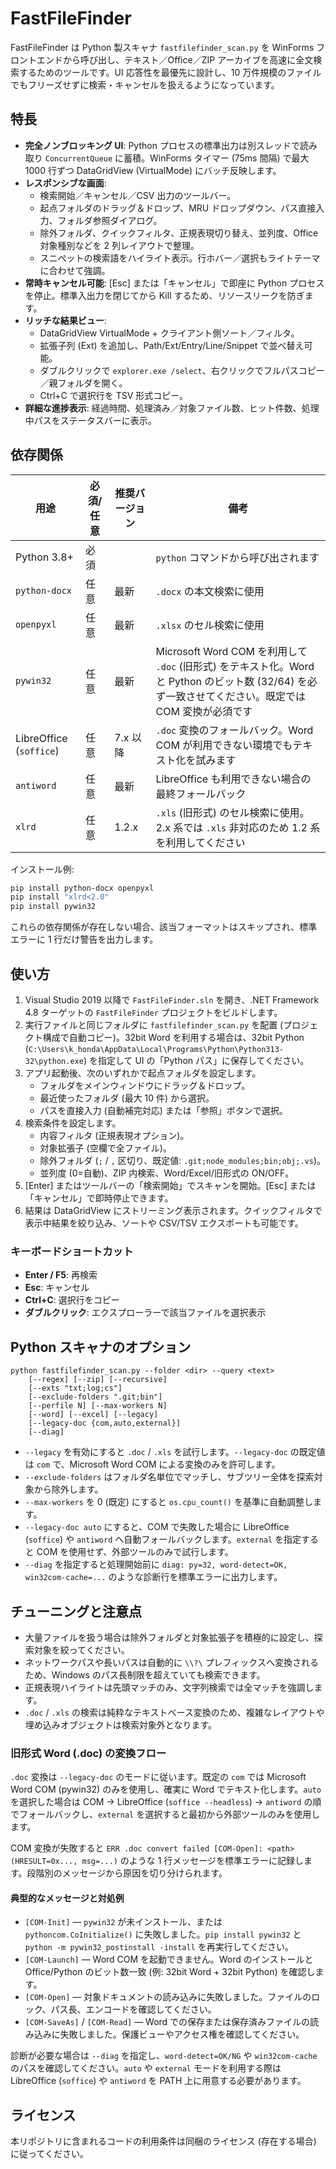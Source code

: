 # FastFileFinder

FastFileFinder は Python 製スキャナ `fastfilefinder_scan.py` を WinForms フロントエンドから呼び出し、テキスト／Office／ZIP アーカイブを高速に全文検索するためのツールです。UI 応答性を最優先に設計し、10 万件規模のファイルでもフリーズせずに検索・キャンセルを扱えるようになっています。

## 特長

- **完全ノンブロッキング UI**: Python プロセスの標準出力は別スレッドで読み取り `ConcurrentQueue` に蓄積。WinForms タイマー (75ms 間隔) で最大 1000 行ずつ DataGridView (VirtualMode) にバッチ反映します。
- **レスポンシブな画面**:
  - 検索開始／キャンセル／CSV 出力のツールバー。
  - 起点フォルダのドラッグ＆ドロップ、MRU ドロップダウン、パス直接入力、フォルダ参照ダイアログ。
  - 除外フォルダ、クイックフィルタ、正規表現切り替え、並列度、Office 対象種別などを 2 列レイアウトで整理。
  - スニペットの検索語をハイライト表示。行ホバー／選択もライトテーマに合わせて強調。
- **常時キャンセル可能**: [Esc] または「キャンセル」で即座に Python プロセスを停止。標準入出力を閉じてから Kill するため、リソースリークを防ぎます。
- **リッチな結果ビュー**:
  - DataGridView VirtualMode + クライアント側ソート／フィルタ。
  - 拡張子列 (Ext) を追加し、Path/Ext/Entry/Line/Snippet で並べ替え可能。
  - ダブルクリックで `explorer.exe /select`、右クリックでフルパスコピー／親フォルダを開く。
  - Ctrl+C で選択行を TSV 形式コピー。
- **詳細な進捗表示**: 経過時間、処理済み／対象ファイル数、ヒット件数、処理中パスをステータスバーに表示。

## 依存関係

| 用途 | 必須/任意 | 推奨バージョン | 備考 |
| --- | --- | --- | --- |
| Python 3.8+ | 必須 |  | `python` コマンドから呼び出されます |
| `python-docx` | 任意 | 最新 | `.docx` の本文検索に使用 |
| `openpyxl` | 任意 | 最新 | `.xlsx` のセル検索に使用 |
| `pywin32` | 任意 | 最新 | Microsoft Word COM を利用して `.doc` (旧形式) をテキスト化。Word と Python のビット数 (32/64) を必ず一致させてください。既定では COM 変換が必須です |
| LibreOffice (`soffice`) | 任意 | 7.x 以降 | `.doc` 変換のフォールバック。Word COM が利用できない環境でもテキスト化を試みます |
| `antiword` | 任意 | 最新 | LibreOffice も利用できない場合の最終フォールバック |
| `xlrd` | 任意 | 1.2.x | `.xls` (旧形式) のセル検索に使用。2.x 系では `.xls` 非対応のため 1.2 系を利用してください |

インストール例:

```bash
pip install python-docx openpyxl
pip install "xlrd<2.0"
pip install pywin32
```

これらの依存関係が存在しない場合、該当フォーマットはスキップされ、標準エラーに 1 行だけ警告を出力します。

## 使い方

1. Visual Studio 2019 以降で `FastFileFinder.sln` を開き、.NET Framework 4.8 ターゲットの `FastFileFinder` プロジェクトをビルドします。
2. 実行ファイルと同じフォルダに `fastfilefinder_scan.py` を配置 (プロジェクト構成で自動コピー)。32bit Word を利用する場合は、32bit Python (`C:\Users\k_honda\AppData\Local\Programs\Python\Python313-32\python.exe`) を指定して UI の「Python パス」に保存してください。
3. アプリ起動後、次のいずれかで起点フォルダを設定します。
   - フォルダをメインウィンドウにドラッグ＆ドロップ。
   - 最近使ったフォルダ (最大 10 件) から選択。
   - パスを直接入力 (自動補完対応) または「参照」ボタンで選択。
4. 検索条件を設定します。
   - 内容フィルタ (正規表現オプション)。
   - 対象拡張子 (空欄で全ファイル)。
   - 除外フォルダ (`;` / `,` 区切り、既定値: `.git;node_modules;bin;obj;.vs`)。
   - 並列度 (0=自動)、ZIP 内検索、Word/Excel/旧形式の ON/OFF。
5. [Enter] またはツールバーの「検索開始」でスキャンを開始。[Esc] または「キャンセル」で即時停止できます。
6. 結果は DataGridView にストリーミング表示されます。クイックフィルタで表示中結果を絞り込み、ソートや CSV/TSV エクスポートも可能です。

### キーボードショートカット

- **Enter / F5**: 再検索
- **Esc**: キャンセル
- **Ctrl+C**: 選択行をコピー
- **ダブルクリック**: エクスプローラーで該当ファイルを選択表示

## Python スキャナのオプション

```text
python fastfilefinder_scan.py --folder <dir> --query <text>
    [--regex] [--zip] [--recursive]
    [--exts "txt;log;cs"]
    [--exclude-folders ".git;bin"]
    [--perfile N] [--max-workers N]
    [--word] [--excel] [--legacy]
    [--legacy-doc {com,auto,external}]
    [--diag]
```

- `--legacy` を有効にすると `.doc` / `.xls` を試行します。`--legacy-doc` の既定値は `com` で、Microsoft Word COM による変換のみを許可します。
- `--exclude-folders` はフォルダ名単位でマッチし、サブツリー全体を探索対象から除外します。
- `--max-workers` を 0 (既定) にすると `os.cpu_count()` を基準に自動調整します。
- `--legacy-doc auto` にすると、COM で失敗した場合に LibreOffice (`soffice`) や `antiword` へ自動フォールバックします。`external` を指定すると COM を使用せず、外部ツールのみで試行します。
- `--diag` を指定すると処理開始前に `diag: py=32, word-detect=OK, win32com-cache=...` のような診断行を標準エラーに出力します。

## チューニングと注意点

- 大量ファイルを扱う場合は除外フォルダと対象拡張子を積極的に設定し、探索対象を絞ってください。
- ネットワークパスや長いパスは自動的に `\\?\` プレフィックスへ変換されるため、Windows のパス長制限を超えていても検索できます。
- 正規表現ハイライトは先頭マッチのみ、文字列検索では全マッチを強調します。
- `.doc` / `.xls` の検索は純粋なテキストベース変換のため、複雑なレイアウトや埋め込みオブジェクトは検索対象外となります。

### 旧形式 Word (.doc) の変換フロー

`.doc` 変換は `--legacy-doc` のモードに従います。既定の `com` では Microsoft Word COM (pywin32) のみを使用し、確実に Word でテキスト化します。`auto` を選択した場合は COM → LibreOffice (`soffice --headless`) → `antiword` の順でフォールバックし、`external` を選択すると最初から外部ツールのみを使用します。

COM 変換が失敗すると `ERR .doc convert failed [COM-Open]: <path> (HRESULT=0x..., msg=...)` のような 1 行メッセージを標準エラーに記録します。段階別のメッセージから原因を切り分けられます。

#### 典型的なメッセージと対処例

- `[COM-Init]` — `pywin32` が未インストール、または `pythoncom.CoInitialize()` に失敗しました。`pip install pywin32` と `python -m pywin32_postinstall -install` を再実行してください。
- `[COM-Launch]` — Word COM を起動できません。Word のインストールと Office/Python のビット数一致 (例: 32bit Word + 32bit Python) を確認します。
- `[COM-Open]` — 対象ドキュメントの読み込みに失敗しました。ファイルのロック、パス長、エンコードを確認してください。
- `[COM-SaveAs]` / `[COM-Read]` — Word での保存または保存済みファイルの読み込みに失敗しました。保護ビューやアクセス権を確認してください。

診断が必要な場合は `--diag` を指定し、`word-detect=OK/NG` や `win32com-cache` のパスを確認してください。`auto` や `external` モードを利用する際は LibreOffice (`soffice`) や `antiword` を PATH 上に用意する必要があります。

## ライセンス

本リポジトリに含まれるコードの利用条件は同梱のライセンス (存在する場合) に従ってください。
